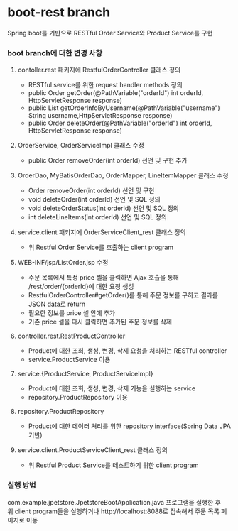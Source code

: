 # boot-rest branch
Spring boot를 기반으로 RESTful Order Service와 Product Service를 구현

### boot branch에 대한 변경 사항
1. contoller.rest 패키지에 RestfulOrderController 클래스 정의
    * RESTful service를 위한 request handler methods 정의
    * public Order getOrder(@PathVariable("orderId") int orderId, HttpServletResponse response)
    * public List<Order> getOrderInfoByUsername(@PathVariable("username") String username,HttpServletResponse response)
    * public Order deleteOrder(@PathVariable("orderId") int orderId, HttpServletResponse response)   

2. OrderService, OrderServiceImpl 클래스 수정
    * public Order removeOrder(int orderId) 선언 및 구현 추가 
     
3. OrderDao, MyBatisOrderDao, OrderMapper, LineItemMapper 클래스 수정
    * Order removeOrder(int orderId) 선언 및 구현 
    * void deleteOrder(int orderId) 선언 및 SQL 정의 
    * void deleteOrderStatus(int orderId) 선언 및 SQL 정의
    * int deleteLineItems(int orderId) 선언 및 SQL 정의

4. service.client 패키지에 OrderServiceClient_rest 클래스 정의
    * 위 Restful Order Service를 호출하는 client program
    
5. WEB-INF/jsp/ListOrder.jsp 수정
    * 주문 목록에서 특정 price 셀을 클릭하면 Ajax 호출을 통해 /rest/order/{orderId}에 대한 요청 생성  
    * RestfulOrderController#getOrder()를 통해 주문 정보를 구하고 결과를 JSON data로 return
    * 필요한 정보를 price 셀 안에 추가  
    * 기존 price 셀을 다시 클릭하면 추가된 주문 정보를 삭제  
 
6. controller.rest.RestProductController
    * Product에 대한 조회, 생성, 변경, 삭제 요청을 처리하는 RESTful controller
    * service.ProductService 이용

7. service.{ProductService, ProductServiceImpl}
    * Product에 대한 조회, 생성, 변경, 삭제 기능을 실행하는 service 
    * repository.ProductRepository 이용
    
8. repository.ProductRepository
    * Product에 대한 데이터 처리를 위한 repository interface(Spring Data JPA 기반)
	
9. service.client.ProductServiceClient_rest 클래스 정의
    * 위 Restful Product Service를 테스트하기 위한 client program    

### 실행 방법
com.example.jpetstore.JpetstoreBootApplication.java 프로그램을 실행한 후     
위 client program들을 실행하거나 http://localhost:8088로 접속해서 주문 목록 페이지로 이동

